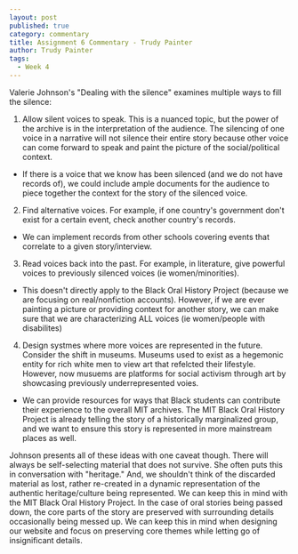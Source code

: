 ```yaml
---
layout: post
published: true
category: commentary
title: Assignment 6 Commentary - Trudy Painter
author: Trudy Painter
tags:
  - Week 4
---
```

Valerie Johnson's "Dealing with the silence" examines multiple ways to fill the silence:

1. Allow silent voices to speak. This is a nuanced topic, but the power of the archive is in the interpretation of the audience. The silencing of one voice in a narrative will not silence their entire story because other voice can come forward to speak and paint the picture of the social/political context.
- If there is a voice that we know has been silenced (and we do not have records of), we could include ample documents for the audience to piece together the context for the story of the silenced voice.

2. Find alternative voices. For example, if one country's government don't exist for a certain event, check another country's records. 
- We can implement records from other schools covering events that correlate to a given story/interview.

3. Read voices back into the past. For example, in literature, give powerful voices to previously silenced voices (ie women/minorities).
- This doesn't directly apply to the Black Oral History Project (because we are focusing on real/nonfiction accounts). However, if we are ever painting a picture or providing context for another story, we can make sure that we are characterizing ALL voices (ie women/people with disabilites)

4. Design systmes where more voices are represented in the future. Consider the shift in museums. Museums used to exist as a hegemonic entity for rich white men to view art that refelcted their lifestyle. However, now musuems are platforms for social activism through art by showcasing previously underrepresented voies.
- We can provide resources for ways that Black students can contribute their experience to the overall MIT archives. The MIT Black Oral History Project is already telling the story of a historically marginalized group, and we want to ensure this story is represented in more mainstream places as well.

Johnson presents all of these ideas with one caveat though. There will always be self-selecting material that does not survive. She often puts this in conversation with "heritage." And, we shouldn't think of the discarded material as lost, rather re-created in a dynamic representation of the authentic heritage/culture being represented. We can keep this in mind with the MIT Black Oral History Project. In the case of oral stories being passed down, the core parts of the story are preserved with surrounding details occasionally being messed up. We can keep this in mind when designing our website and focus on preserving core themes while letting go of insignificant details.


